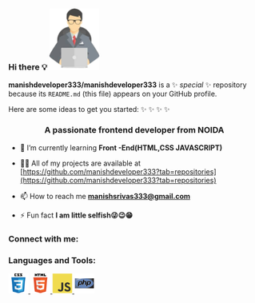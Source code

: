 ### Hi there 💡 <img src="proj1-removebg-preview.png"  width="100px">
**manishdeveloper333/manishdeveloper333** is a ✨ _special_ ✨ repository because its `README.md` (this file) appears on your GitHub profile.

Here are some ideas to get you started:
 ✨ ✨ ✨ ✨
<h3 align="center">A passionate frontend developer from NOIDA</h3>

- 🌱 I’m currently learning **Front -End(HTML,CSS JAVASCRIPT)**

- 👨‍💻 All of my projects are available at [https://github.com/manishdeveloper333?tab=repositories](https://github.com/manishdeveloper333?tab=repositories)

- 📫 How to reach me **manishsrivas333@gmail.com**

- ⚡ Fun fact **I am little selfish😜😉😁**

<h3 align="left">Connect with me:</h3>
<p align="left">
</p>

<h3 align="left">Languages and Tools:</h3>
<p align="left"> <a href="https://www.w3schools.com/css/" target="_blank" rel="noreferrer"> <img src="https://raw.githubusercontent.com/devicons/devicon/master/icons/css3/css3-original-wordmark.svg" alt="css3" width="40" height="40"/> </a> <a href="https://www.w3.org/html/" target="_blank" rel="noreferrer"> <img src="https://raw.githubusercontent.com/devicons/devicon/master/icons/html5/html5-original-wordmark.svg" alt="html5" width="40" height="40"/> </a> <a href="https://developer.mozilla.org/en-US/docs/Web/JavaScript" target="_blank" rel="noreferrer"> <img src="https://raw.githubusercontent.com/devicons/devicon/master/icons/javascript/javascript-original.svg" alt="javascript" width="40" height="40"/> </a> <a href="https://www.php.net" target="_blank" rel="noreferrer"> <img src="https://raw.githubusercontent.com/devicons/devicon/master/icons/php/php-original.svg" alt="php" width="40" height="40"/> </a> </p>



